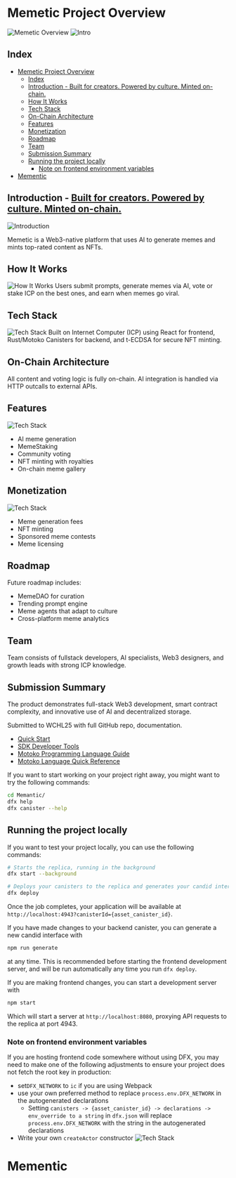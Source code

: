 # Memetic Project Overview
![Memetic Overview](./images/1.jpg)
![Intro](./images/2.jpg)
## Index
- [Memetic Project Overview](#memetic-project-overview)
  - [Index](#index)
  - [Introduction - Built for creators. Powered by culture. Minted on-chain.](#introduction---built-for-creators-powered-by-culture-minted-on-chain)
  - [How It Works](#how-it-works)
  - [Tech Stack](#tech-stack)
  - [On-Chain Architecture](#on-chain-architecture)
  - [Features](#features)
  - [Monetization](#monetization)
  - [Roadmap](#roadmap)
  - [Team](#team)
  - [Submission Summary](#submission-summary)
  - [Running the project locally](#running-the-project-locally)
    - [Note on frontend environment variables](#note-on-frontend-environment-variables)
- [Mementic](#mementic)


## Introduction - <u>Built for creators. Powered by culture. Minted on-chain.</u>

![Introduction](./images/3.jpg)

Memetic is a Web3-native platform that uses AI to generate memes and mints top-rated content as NFTs.

## How It Works
![How It Works](./images/4.jpg)
Users submit prompts, generate memes via AI, vote or stake ICP on the best ones, and earn when memes go viral.

## Tech Stack
![Tech Stack](./images/5.jpg)
Built on Internet Computer (ICP) using React for frontend, Rust/Motoko Canisters for backend, and t-ECDSA for secure NFT minting.

## On-Chain Architecture
All content and voting logic is fully on-chain. AI integration is handled via HTTP outcalls to external APIs.

## Features
![Tech Stack](./images/6.jpg)
- AI meme generation
- MemeStaking
- Community voting
- NFT minting with royalties
- On-chain meme gallery

## Monetization
![Tech Stack](./images/7.jpg)
- Meme generation fees
- NFT minting
- Sponsored meme contests
- Meme licensing

## Roadmap
Future roadmap includes:
- MemeDAO for curation
- Trending prompt engine
- Meme agents that adapt to culture
- Cross-platform meme analytics

## Team
Team consists of fullstack developers, AI specialists, Web3 designers, and growth leads with strong ICP knowledge.

## Submission Summary
The product demonstrates full-stack Web3 development, smart contract complexity, and innovative use of AI and decentralized storage.

Submitted to WCHL25 with full GitHub repo, documentation.

- [Quick Start](https://internetcomputer.org/docs/current/developer-docs/setup/deploy-locally)
- [SDK Developer Tools](https://internetcomputer.org/docs/current/developer-docs/setup/install)
- [Motoko Programming Language Guide](https://internetcomputer.org/docs/current/motoko/main/motoko)
- [Motoko Language Quick Reference](https://internetcomputer.org/docs/current/motoko/main/language-manual)

If you want to start working on your project right away, you might want to try the following commands:

```bash
cd Memantic/
dfx help
dfx canister --help
```

## Running the project locally

If you want to test your project locally, you can use the following commands:

```bash
# Starts the replica, running in the background
dfx start --background

# Deploys your canisters to the replica and generates your candid interface
dfx deploy
```

Once the job completes, your application will be available at `http://localhost:4943?canisterId={asset_canister_id}`.

If you have made changes to your backend canister, you can generate a new candid interface with

```bash
npm run generate
```

at any time. This is recommended before starting the frontend development server, and will be run automatically any time you run `dfx deploy`.

If you are making frontend changes, you can start a development server with

```bash
npm start
```

Which will start a server at `http://localhost:8080`, proxying API requests to the replica at port 4943.

### Note on frontend environment variables

If you are hosting frontend code somewhere without using DFX, you may need to make one of the following adjustments to ensure your project does not fetch the root key in production:

- set`DFX_NETWORK` to `ic` if you are using Webpack
- use your own preferred method to replace `process.env.DFX_NETWORK` in the autogenerated declarations
  - Setting `canisters -> {asset_canister_id} -> declarations -> env_override to a string` in `dfx.json` will replace `process.env.DFX_NETWORK` with the string in the autogenerated declarations
- Write your own `createActor` constructor
![Tech Stack](./images/8.jpg)
# Mementic

